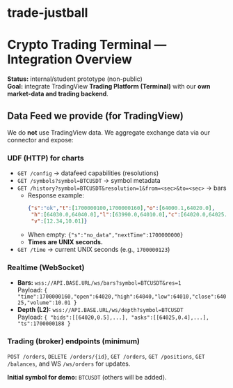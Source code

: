 # trade-justball

# Crypto Trading Terminal — Integration Overview

**Status:** internal/student prototype (non-public)  
**Goal:** integrate TradingView **Trading Platform (Terminal)** with our **own market-data and trading backend**.

## Data Feed we provide (for TradingView)

We do **not** use TradingView data. We aggregate exchange data via our connector and expose:

### UDF (HTTP) for charts


- `GET /config` → datafeed capabilities (resolutions)
- `GET /symbols?symbol=BTCUSDT` → symbol metadata
- `GET /history?symbol=BTCUSDT&resolution=1&from=<sec>&to=<sec>` → bars
  - Response example:
    ```json
    {"s":"ok","t":[1700000100,1700000160],"o":[64000.1,64020.0],
     "h":[64030.0,64040.0],"l":[63990.0,64010.0],"c":[64020.0,64025.0],
     "v":[12.34,10.01]}
    ```
  - When empty: `{"s":"no_data","nextTime":1700000000}`
  - **Times are UNIX seconds.**
- `GET /time` → current UNIX seconds (e.g., `1700000123`)

### Realtime (WebSocket)
- **Bars:** `wss://API.BASE.URL/ws/bars?symbol=BTCUSDT&res=1`  
  Payload: `{ "time":1700000160,"open":64020,"high":64040,"low":64010,"close":64025,"volume":10.01 }`
- **Depth (L2):** `wss://API.BASE.URL/ws/depth?symbol=BTCUSDT`  
  Payload: `{ "bids":[[64020,0.5],...], "asks":[[64025,0.4],...], "ts":1700000188 }`

### Trading (broker) endpoints (minimum)
`POST /orders`, `DELETE /orders/{id}`, `GET /orders`, `GET /positions`, `GET /balances`, and WS `/ws/orders` for updates.

**Initial symbol for demo:** `BTCUSDT` (others will be added).  

